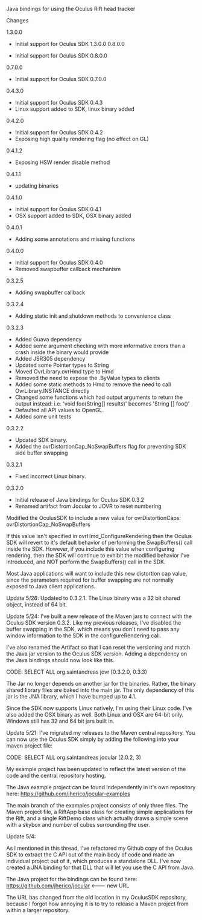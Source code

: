 Java bindings for using the Oculus Rift head tracker

Changes

1.3.0.0

* Initial support for Oculus SDK 1.3.0.0
0.8.0.0

* Initial support for Oculus SDK 0.8.0.0

0.7.0.0

* Initial support for Oculus SDK 0.7.0.0

0.4.3.0

* Initial support for Oculus SDK 0.4.3
* Linux support added to SDK, linux binary added

0.4.2.0

* Initial support for Oculus SDK 0.4.2
* Exposing high quality rendering flag (no effect on GL) 

0.4.1.2

* Exposing HSW render disable method 

0.4.1.1

* updating binaries

0.4.1.0

* Initial support for Oculus SDK 0.4.1
* OSX support added to SDK, OSX binary added

0.4.0.1

* Adding some annotations and missing functions

0.4.0.0

* Initial support for Oculus SDK 0.4.0
* Removed swapbuffer callback mechanism

0.3.2.5

* Adding swapbuffer callback

0.3.2.4

* Adding static init and shutdown methods to convenience class

0.3.2.3

* Added Guava dependency
* Added some argument checking with more informative errors than a crash inside the binary would provide
* Added JSR305 dependency
* Updated some Pointer types to String
* Moved OvrLibrary.ovrHmd type to Hmd
* Removed the need to expose the .ByValue types to clients
* Added some static methods to Hmd to remove the need to call OvrLibrary.INSTANCE directly
* Changed some functions which had output arguments to return the output instead:  i.e. 'void foo(String[] results)' becomes 'String [] foo()'
* Defaulted all API values to OpenGL.
* Added some unit tests   

0.3.2.2

* Updated SDK binary.  
* Added the ovrDistortionCap_NoSwapBuffers flag for preventing SDK side buffer swapping 

0.3.2.1

* Fixed incorrect Linux binary.


0.3.2.0

* Initial release of Java bindings for Oculus SDK 0.3.2
* Renamed artifact from Jocular to JOVR to reset numbering


Modified the OculusSDK to include a new value for ovrDistortionCaps: ovrDistortionCap_NoSwapBuffers

If this value isn't specified in ovrHmd_ConfigureRendering then the Oculus SDK will revert to it's default behavior of performing the SwapBuffers() call inside the SDK. However, if you include this value when configuring rendering, then the SDK will continue to exhibit the modified behavior I've introduced, and NOT perform the SwapBuffers() call in the SDK. 

Most Java applications will want to include this new distortion cap value, since the parameters required for buffer swapping are not normally exposed to Java client applications.

Update 5/26:
Updated to 0.3.2.1. The Linux binary was a 32 bit shared object, instead of 64 bit. 

Update 5/24:
I've built a new release of the Maven jars to connect with the Oculus SDK version 0.3.2. Like my previous releases, I've disabled the buffer swapping in the SDK, which means you don't need to pass any window information to the SDK in the configureRendering call. 

I've also renamed the Artifact so that I can reset the versioning and match the Java jar version to the Oculus SDK version. Adding a dependency on the Java bindings should now look like this.

CODE: SELECT ALL
    <dependency>
      <groupId>org.saintandreas</groupId>
      <artifactId>jovr</artifactId>
      <version>[0.3.2.0, 0.3.3)</version>
    </dependency>


The Jar no longer depends on another jar for the binaries. Rather, the binary shared library files are baked into the main jar. The only dependency of this jar is the JNA library, which I have bumped up to 4.1.

Since the SDK now supports Linux natively, I'm using their Linux code. I've also added the OSX binary as well. Both Linux and OSX are 64-bit only. Windows still has 32 and 64 bit jars built in. 

Update 5/21:
I've migrated my releases to the Maven central repository. You can now use the Oculus SDK simply by adding the following into your maven project file:

CODE: SELECT ALL
    <dependency>
      <groupId>org.saintandreas</groupId>
      <artifactId>jocular</artifactId>
      <version>[2.0.2, 3)</version>
    </dependency>


My example project has been updated to reflect the latest version of the code and the central repository hosting. 

The Java example project can be found independently in it's own repository here: https://github.com/jherico/jocular-examples

The main branch of the examples project consists of only three files. The Maven project file, a RiftApp base class for creating simple applications for the Rift, and a single RiftDemo class which actually draws a simple scene with a skybox and number of cubes surrounding the user.

Update 5/4:

As I mentioned in this thread, I've refactored my Github copy of the Oculus SDK to extract the C API out of the main body of code and made an individual project out of it, which produces a standalone DLL. I've now created a JNA binding for that DLL that will let you use the C API from Java. 

The Java project for the bindings can be found here: https://github.com/jherico/jocular <--- new URL

The URL has changed from the old location in my OculusSDK repository, because I forgot how annoying it is to try to release a Maven project from within a larger repository. 
